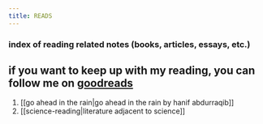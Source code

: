 ```yaml
---
title: READS
---
```

### index of reading related notes (books, articles, essays, etc.)
## if you want to keep up with my reading, you can follow me on [goodreads](https://www.goodreads.com/user/show/10533005-talyssa)
1. [[go ahead in the rain|go ahead in the rain by hanif abdurraqib]]
2. [[science-reading|literature adjacent to science]]
